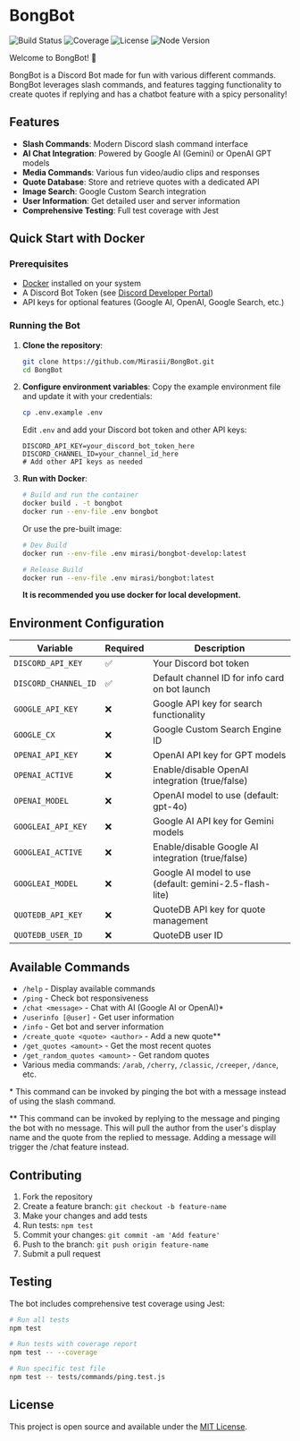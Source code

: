 # BongBot

![Build Status](https://img.shields.io/github/actions/workflow/status/Mirasii/BongBot/deploy.yml?label=Production%20Deploy&logo=github)
![Coverage](https://codecov.io/gh/Mirasii/BongBot/branch/main/graph/badge.svg)
![License](https://img.shields.io/github/license/Mirasii/BongBot?v=2)
![Node Version](https://img.shields.io/badge/node-%3E%3D24.0.0-brightgreen?logo=node.js)

Welcome to BongBot! 🤖

BongBot is a Discord Bot made for fun with various different commands. BongBot leverages slash commands, and features tagging functionality to create quotes if replying and has a chatbot feature with a spicy personality!

## Features

- **Slash Commands**: Modern Discord slash command interface
- **AI Chat Integration**: Powered by Google AI (Gemini) or OpenAI GPT models
- **Media Commands**: Various fun video/audio clips and responses
- **Quote Database**: Store and retrieve quotes with a dedicated API
- **Image Search**: Google Custom Search integration
- **User Information**: Get detailed user and server information
- **Comprehensive Testing**: Full test coverage with Jest

## Quick Start with Docker

### Prerequisites

- [Docker](https://www.docker.com/get-started) installed on your system
- A Discord Bot Token (see [Discord Developer Portal](https://discord.com/developers/applications))
- API keys for optional features (Google AI, OpenAI, Google Search, etc.)

### Running the Bot

1. **Clone the repository**:
   ```bash
   git clone https://github.com/Mirasii/BongBot.git
   cd BongBot
   ```

2. **Configure environment variables**:
   Copy the example environment file and update it with your credentials:
   ```bash
   cp .env.example .env
   ```
   
   Edit `.env` and add your Discord bot token and other API keys:
   ```env
   DISCORD_API_KEY=your_discord_bot_token_here
   DISCORD_CHANNEL_ID=your_channel_id_here
   # Add other API keys as needed
   ```

3. **Run with Docker**:
   ```bash
   # Build and run the container
   docker build . -t bongbot
   docker run --env-file .env bongbot
   ```

   Or use the pre-built image:
   ```bash
   # Dev Build
   docker run --env-file .env mirasi/bongbot-develop:latest
   ```
   ```bash
   # Release Build
   docker run --env-file .env mirasi/bongbot:latest
   ```
   **It is recommended you use docker for local development.**

## Environment Configuration

| Variable | Required | Description |
|----------|----------|-------------|
| `DISCORD_API_KEY` | ✅ | Your Discord bot token |
| `DISCORD_CHANNEL_ID` | ✅ | Default channel ID for info card on bot launch |
| `GOOGLE_API_KEY` | ❌ | Google API key for search functionality |
| `GOOGLE_CX` | ❌ | Google Custom Search Engine ID |
| `OPENAI_API_KEY` | ❌ | OpenAI API key for GPT models |
| `OPENAI_ACTIVE` | ❌ | Enable/disable OpenAI integration (true/false) |
| `OPENAI_MODEL` | ❌ | OpenAI model to use (default: gpt-4o) |
| `GOOGLEAI_API_KEY` | ❌ | Google AI API key for Gemini models |
| `GOOGLEAI_ACTIVE` | ❌ | Enable/disable Google AI integration (true/false) |
| `GOOGLEAI_MODEL` | ❌ | Google AI model to use (default: gemini-2.5-flash-lite) |
| `QUOTEDB_API_KEY` | ❌ | QuoteDB API key for quote management |
| `QUOTEDB_USER_ID` | ❌ | QuoteDB user ID |

## Available Commands

- `/help` - Display available commands
- `/ping` - Check bot responsiveness
- `/chat <message>` - Chat with AI (Google AI or OpenAI)*
- `/userinfo [@user]` - Get user information
- `/info` - Get bot and server information
- `/create_quote <quote> <author>` - Add a new quote**
- `/get_quotes <amount>` - Get the most recent quotes
- `/get_random_quotes <amount>` - Get random quotes
- Various media commands: `/arab`, `/cherry`, `/classic`, `/creeper`, `/dance`, etc.
  
\* This command can be invoked by pinging the bot with a message instead of using the slash command.

** This command can be invoked by replying to the message and pinging the bot with no message. This will pull the author from the user's display name and the quote from the replied to message. Adding a message will trigger the /chat feature instead.
  
## Contributing

1. Fork the repository
2. Create a feature branch: `git checkout -b feature-name`
3. Make your changes and add tests
4. Run tests: `npm test`
5. Commit your changes: `git commit -am 'Add feature'`
6. Push to the branch: `git push origin feature-name`
7. Submit a pull request

## Testing

The bot includes comprehensive test coverage using Jest:

```bash
# Run all tests
npm test

# Run tests with coverage report
npm test -- --coverage

# Run specific test file
npm test -- tests/commands/ping.test.js
```

## License

This project is open source and available under the [MIT License](LICENSE).
